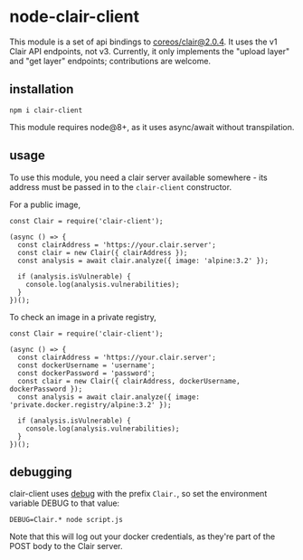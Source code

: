 # node-clair-client

This module is a set of api bindings to
[coreos/clair@2.0.4][clair]. It uses the v1 Clair API endpoints, not
v3. Currently, it only implements the "upload layer" and "get layer"
endpoints; contributions are welcome.

## installation

```
npm i clair-client
```

This module requires node@8+, as it uses async/await without
transpilation.

## usage

To use this module, you need a clair server available somewhere - its
address must be passed in to the `clair-client` constructor.

For a public image,

```
const Clair = require('clair-client');

(async () => {
  const clairAddress = 'https://your.clair.server';
  const clair = new Clair({ clairAddress });
  const analysis = await clair.analyze({ image: 'alpine:3.2' });

  if (analysis.isVulnerable) {
    console.log(analysis.vulnerabilities);
  }
})();
```

To check an image in a private registry,

```
const Clair = require('clair-client');

(async () => {
  const clairAddress = 'https://your.clair.server';
  const dockerUsername = 'username';
  const dockerPassword = 'password';
  const clair = new Clair({ clairAddress, dockerUsername, dockerPassword });
  const analysis = await clair.analyze({ image: 'private.docker.registry/alpine:3.2' });

  if (analysis.isVulnerable) {
    console.log(analysis.vulnerabilities);
  }
})();
```

## debugging

clair-client uses [debug][] with the prefix `Clair.`, so set the
environment variable DEBUG to that value:

```
DEBUG=Clair.* node script.js
```

Note that this will log out your docker credentials, as they're part
of the POST body to the Clair server.

[clair]: https://github.com/coreos/clair/tree/v2.0.4
[debug]: https://www.npmjs.com/package/debug
